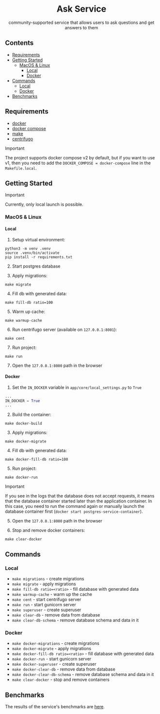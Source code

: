 <div align="center">

# Ask Service

community-supported service that allows users to ask questions and get answers to them

</div> 

## Contents

* [Requirements](#requirements)
* [Getting Started](#getting-started)
  * [MacOS & Linux](#macos-linux)
    * [Local](#local-steps)
    * [Docker](#docker-steps)
* [Commands](#commands)
  * [Local](#local-commands)
  * [Docker](#docker-commands)
* [Benchmarks](#benchmarks)

## Requirements <a name="requirements"></a>

* [docker](https://docs.docker.com/)
* [docker compose](https://docs.docker.com/compose/)
* [make](https://www.gnu.org/software/make/manual/make.html)
* [centrifugo](https://centrifugal.dev/)

> [!IMPORTANT]  
> The project supports docker compose v2 by default, but if you want to use v1, then you need to add the `DOCKER_COMPOSE = docker-compose` line in the `Makefile.local`.

## Getting Started <a name="getting-started"></a>

> [!IMPORTANT]  
> Currently, only local launch is possible.

### MacOS & Linux <a name="macos-linux"></a>

#### Local <a name="local-steps"></a>

1. Setup virtual environment:

```shell
python3 -m venv .venv
source .venv/bin/activate
pip install -r requirements.txt
```

2. Start postgres database

3. Apply migrations:

```shell
make migrate
```

4. Fill db with generated data:

```shell
make fill-db ratio=100
```

5. Warm up cache:

```shell
make warmup-cache
```

6. Run centrifugo server (available on `127.0.0.1:8001`):

```shell
make cent
```

7. Run project:

```shell
make run
```

7. Open the `127.0.0.1:8000` path in the browser

#### Docker <a name="docker-steps"></a>

1. Set the `IN_DOCKER` variable in `app/core/local_settings.py` to `True`

```python
...
IN_DOCKER = True
...
```

2. Build the container:

```shell
make docker-build
```

3. Apply migrations:

```shell
make docker-migrate
```

4. Fill db with generated data:

```shell
make docker-fill-db ratio=100
```

5. Run project:

```shell
make docker-run
```

> [!IMPORTANT]  
> If you see in the logs that the database does not accept requests, it means that the database container started later than the application container. In this case, you need to run the command again or manually launch the database container first (`docker start postgres-service-container`).

5. Open the `127.0.0.1:8000` path in the browser

6. Stop and remove docker containers:

```shell
make clear-docker
```

## Commands <a name="commands"></a>

### Local <a name="local-commands"></a>

* `make migrations` - create migrations
* `make migrate` - apply migrations
* `make fill-db ratio=<ratio>` - fill database with generated data
* `make warmup-cache` - warm up the cache
* `make cent` - start centrifugo server
* `make run` - start gunicorn server
* `make superuser` - create superuser
* `make clear-db` - remove data from database
* `make clear-db-schema` - remove database schema and data in it

### Docker <a name="docker-commands"></a>

* `make docker-migrations` - create migrations
* `make docker-migrate` - apply migrations
* `make docker-fill-db ratio=<ratio>` - fill database with generated data
* `make docker-run` - start gunicorn server
* `make docker-superuser` - create superuser
* `make docker-clear-db` - remove data from database
* `make docker-clear-db-schema` - remove database schema and data in it
* `make clear-docker` - stop and remove containers

## Benchmarks <a name="benchmarks"></a>

The results of the service's benchmarks are [here](docs/benchmarks.md).

